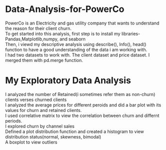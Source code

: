 # Data-Analysis-for-PowerCo

PowerCo is an Electricity and gas utility company that wants to understand the reason for their client churn.<br />
To get started into this analysis, first step is to install my libraries- Pandas,Matplotlib,numpy, and seaborn<br />
Then, i viewd my descriptive analysis using describe(), Info(), head() function to have a good understanding of the data i am working with.<br />
I had two datasets to work with. The client dataset and price dataset. I merged them with pd.merge function.<br />

# My Exploratory Data Analysis

I analyzed the number of Retained(i sometimes refer them as non-churn) clients verses churned clients<br />
I analyzed the average prices for different peroids and did a bar plot with its values for  churn and retained clients.<br />
I used correlative matrix to view the correlation between churn and differnt periods.<br />
I explored churn by channel sales<br />
Defined a plot distribution function and created a histogram to view distribution status(normal, skewness, bimodal)<br />
A boxplot to view outliers<br />
